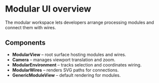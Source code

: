 # Modular UI overview

The modular workspace lets developers arrange processing modules and
connect them with wires.

## Components

- **ModularView** – root surface hosting modules and wires.
- **Camera** – manages viewport translation and zoom.
- **ModularEnvironment** – tracks selection and coordinates wiring.
- **ModularWires** – renders SVG paths for connections.
- **GenericModuleView** – default rendering for modules.
